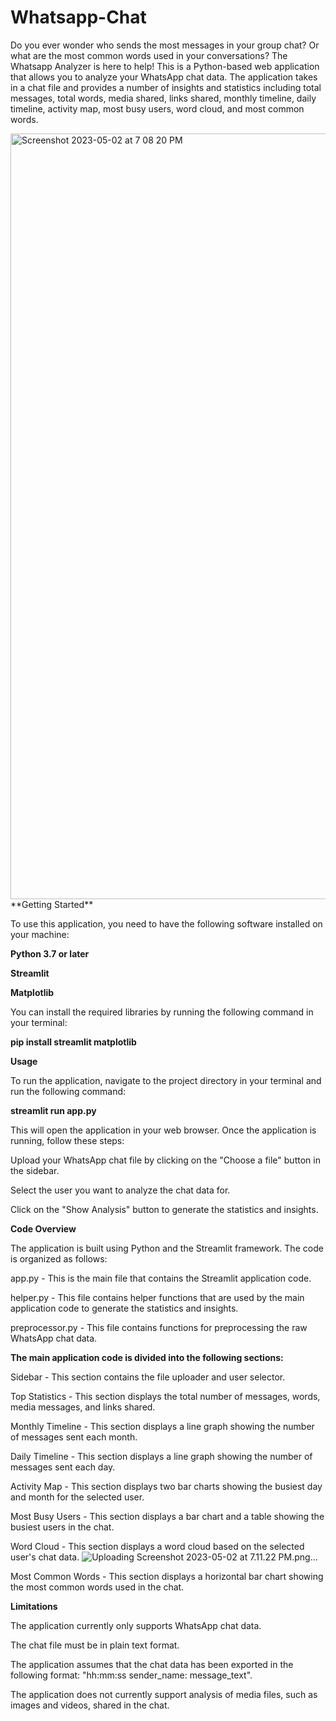 # Whatsapp-Chat
Do you ever wonder who sends the most messages in your group chat? Or what are the most common words used in your conversations? 
The Whatsapp Analyzer is here to help!
This is a Python-based web application that allows you to analyze your WhatsApp chat data. 
The application takes in a chat file and provides a number of insights and statistics including total messages, total words, media shared, 
links shared, monthly timeline, daily timeline, activity map, most busy users, word cloud, and most common words.



<img width="1225" alt="Screenshot 2023-05-02 at 7 08 20 PM" src="https://user-images.githubusercontent.com/103438753/235741098-5cfe2d31-2e79-4167-b9ac-6a107a2f5bd5.png">
**Getting Started**

To use this application, you need to have the following software installed on your machine:

**Python 3.7 or later**

**Streamlit**

**Matplotlib**

You can install the required libraries by running the following command in your terminal:

**pip install streamlit matplotlib**




**Usage**

To run the application, navigate to the project directory in your terminal and run the following command:



**streamlit run app.py**



This will open the application in your web browser. Once the application is running, follow these steps:


Upload your WhatsApp chat file by clicking on the "Choose a file" button in the sidebar.

Select the user you want to analyze the chat data for.

Click on the "Show Analysis" button to generate the statistics and insights.




**Code Overview**

The application is built using Python and the Streamlit framework. The code is organized as follows:

app.py - This is the main file that contains the Streamlit application code.

helper.py - This file contains helper functions that are used by the main application code to generate the statistics and insights.

preprocessor.py - This file contains functions for preprocessing the raw WhatsApp chat data.



**The main application code is divided into the following sections:**


Sidebar - This section contains the file uploader and user selector.

Top Statistics - This section displays the total number of messages, words, media messages, and links shared.

Monthly Timeline - This section displays a line graph showing the number of messages sent each month.

Daily Timeline - This section displays a line graph showing the number of messages sent each day.

Activity Map - This section displays two bar charts showing the busiest day and month for the selected user.

Most Busy Users - This section displays a bar chart and a table showing the busiest users in the chat.

Word Cloud - This section displays a word cloud based on the selected user's chat data.
![Uploading Screenshot 2023-05-02 at 7.11.22 PM.png…]()

Most Common Words - This section displays a horizontal bar chart showing the most common words used in the chat.



**Limitations**



The application currently only supports WhatsApp chat data.

The chat file must be in plain text format.

The application assumes that the chat data has been exported in the following format: "hh:mm:ss sender_name: message_text".

The application does not currently support analysis of media files, such as images and videos, shared in the chat.
